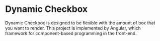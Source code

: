 # Dynamic Checkbox
Dynamic Checkbox is designed to be flexible with the amount of box that you want to render. This project is implemented by Angular, which framework for component-based programming in the front-end. 
